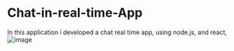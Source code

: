 # Chat-in-real-time-App
In this application i developed a chat real time app, using node.js, and react, 
![image](https://github.com/angelsoisi/Chat-in-real-time-/assets/93412897/85080e81-6470-429d-b5ee-61ee1fe32dfb)
